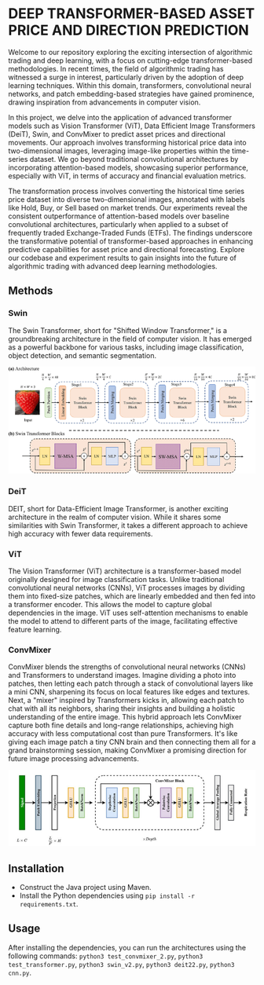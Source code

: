 # DEEP TRANSFORMER-BASED ASSET PRICE AND DIRECTION PREDICTION

Welcome to our repository exploring the exciting intersection of algorithmic trading and deep learning, with a focus on cutting-edge transformer-based methodologies. In recent times, the field of algorithmic trading has witnessed a surge in interest, particularly driven by the adoption of deep learning techniques. Within this domain, transformers, convolutional neural networks, and patch embedding-based strategies have gained prominence, drawing inspiration from advancements in computer vision.

In this project, we delve into the application of advanced transformer models such as Vision Transformer (ViT), Data Efficient Image Transformers (DeiT), Swin, and ConvMixer to predict asset prices and directional movements. Our approach involves transforming historical price data into two-dimensional images, leveraging image-like properties within the time-series dataset. We go beyond traditional convolutional architectures by incorporating attention-based models, showcasing superior performance, especially with ViT, in terms of accuracy and financial evaluation metrics.

The transformation process involves converting the historical time series price dataset into diverse two-dimensional images, annotated with labels like Hold, Buy, or Sell based on market trends. Our experiments reveal the consistent outperformance of attention-based models over baseline convolutional architectures, particularly when applied to a subset of frequently traded Exchange-Traded Funds (ETFs). The findings underscore the transformative potential of transformer-based approaches in enhancing predictive capabilities for asset price and directional forecasting. Explore our codebase and experiment results to gain insights into the future of algorithmic trading with advanced deep learning methodologies.

## Methods

### Swin

The Swin Transformer, short for "Shifted Window Transformer," is a groundbreaking architecture in the field of computer vision. It has emerged as a powerful backbone for various tasks, including image classification, object detection, and semantic segmentation.

![Swin Architecture](https://github.com/baturgezici/DTBAPADP/blob/main/statics/swin.png?raw=true)

### DeiT

DEIT, short for Data-Efficient Image Transformer, is another exciting architecture in the realm of computer vision. While it shares some similarities with Swin Transformer, it takes a different approach to achieve high accuracy with fewer data requirements.

### ViT

The Vision Transformer (ViT) architecture is a transformer-based model originally designed for image classification tasks. Unlike traditional convolutional neural networks (CNNs), ViT processes images by dividing them into fixed-size patches, which are linearly embedded and then fed into a transformer encoder. This allows the model to capture global dependencies in the image. ViT uses self-attention mechanisms to enable the model to attend to different parts of the image, facilitating effective feature learning.

### ConvMixer

ConvMixer blends the strengths of convolutional neural networks (CNNs) and Transformers to understand images. Imagine dividing a photo into patches, then letting each patch through a stack of convolutional layers like a mini CNN, sharpening its focus on local features like edges and textures. Next, a "mixer" inspired by Transformers kicks in, allowing each patch to chat with all its neighbors, sharing their insights and building a holistic understanding of the entire image. This hybrid approach lets ConvMixer capture both fine details and long-range relationships, achieving high accuracy with less computational cost than pure Transformers. It's like giving each image patch a tiny CNN brain and then connecting them all for a grand brainstorming session, making ConvMixer a promising direction for future image processing advancements. 

![ConvMixer Architecture](https://github.com/baturgezici/DTBAPADP/blob/main/statics/ConvMixer.jpg?raw=true)

## Installation

* Construct the Java project using Maven.
* Install the Python dependencies using `pip install -r requirements.txt`.

## Usage

After installing the dependencies, you can run the architectures using the following commands: `python3 test_convmixer_2.py`, `python3 test_transformer.py`, `python3 swin_v2.py`, `python3 deit22.py`, `python3 cnn.py`.


